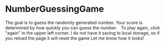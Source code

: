 # NumberGuessingGame

The goal is to guess the randomly generated number.
Your score is determined by how quickly you can guess the number.  
To play again, click "again" in the upper left corner.
I do not have it saving to local storage, so if you reload the page it will reset the game
Let me know how it looks!
